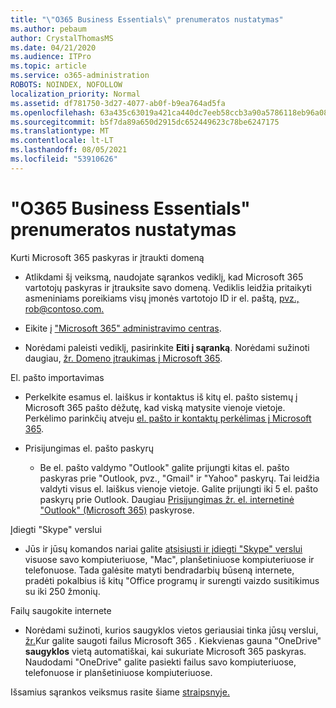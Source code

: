```yaml
---
title: "\"O365 Business Essentials\" prenumeratos nustatymas"
ms.author: pebaum
author: CrystalThomasMS
ms.date: 04/21/2020
ms.audience: ITPro
ms.topic: article
ms.service: o365-administration
ROBOTS: NOINDEX, NOFOLLOW
localization_priority: Normal
ms.assetid: df781750-3d27-4077-ab0f-b9ea764ad5fa
ms.openlocfilehash: 63a435c63019a421ca440dc7eeb58ccb3a90a5786118eb96a081f60a10e7d0b8
ms.sourcegitcommit: b5f7da89a650d2915dc652449623c78be6247175
ms.translationtype: MT
ms.contentlocale: lt-LT
ms.lasthandoff: 08/05/2021
ms.locfileid: "53910626"
---
```

# <a name="setting-up-your-o365-business-essentials-subscription"></a>"O365 Business Essentials" prenumeratos nustatymas

Kurti Microsoft 365 paskyras ir įtraukti domeną
  
- Atlikdami šį veiksmą, naudojate sąrankos vediklį, kad Microsoft 365 vartotojų paskyras ir įtrauksite savo domeną. Vediklis leidžia pritaikyti asmeniniams poreikiams visų įmonės vartotojo ID ir el. paštą, [pvz., rob@contoso.com.](mailto:rob@contoso.com)
    
- Eikite į ["Microsoft 365" administravimo centras](https://login.partner.microsoftonline.cn/).
    
- Norėdami paleisti vediklį, pasirinkite **Eiti į sąranką**. Norėdami sužinoti daugiau, [žr. Domeno įtraukimas į Microsoft 365](https://docs.microsoft.com/microsoft-365/admin/setup/add-domain).
    
El. pašto importavimas
  
- Perkelkite esamus el. laiškus ir kontaktus iš kitų el. pašto sistemų į Microsoft 365 pašto dėžutę, kad viską matysite vienoje vietoje. Perkėlimo parinkčių atveju [el. pašto ir kontaktų perkėlimas į Microsoft 365](https://docs.microsoft.com/microsoft-365/admin/setup/migrate-email-and-contacts-admin).
    
- Prisijungimas el. pašto paskyrų
    
  - Be el. pašto valdymo "Outlook" galite prijungti kitas el. pašto paskyras prie "Outlook, pvz., "Gmail" ir "Yahoo" paskyrų. Tai leidžia valdyti visus el. laiškus vienoje vietoje. Galite prijungti iki 5 el. pašto paskyrų prie Outlook. Daugiau [Prisijungimas žr. el. internetinė "Outlook" (Microsoft 365)](https://support.office.com/Article/Connect-email-accounts-in-Outlook-on-the-web-Office-365-d7012ff0-924f-4f78-8aca-c3912d886c4d) paskyrose. 
    
Įdiegti "Skype" verslui
  
- Jūs ir jūsų komandos nariai galite [atsisiųsti ir įdiegti "Skype" verslui](https://support.office.com/Article/download-and-install-Skype-for-Business-8a0d4da8-9d58-44f9-9759-5c8f340cb3fb) visuose savo kompiuteriuose, "Mac", planšetiniuose kompiuteriuose ir telefonuose. Tada galėsite matyti bendradarbių būseną internete, pradėti pokalbius iš kitų "Office programų ir surengti vaizdo susitikimus su iki 250 žmonių. 
    
Failų saugokite internete
  
- Norėdami sužinoti, kurios saugyklos vietos geriausiai tinka jūsų verslui, [žr.](https://support.office.com/article/c7c20284-bc94-47f4-9728-d28e9daf0790.aspx)Kur galite saugoti failus Microsoft 365 . Kiekvienas gauna "OneDrive" **saugyklos** vietą automatiškai, kai sukuriate Microsoft 365 paskyras. Naudodami "OneDrive" galite pasiekti failus savo kompiuteriuose, telefonuose ir planšetiniuose kompiuteriuose. 
    
Išsamius sąrankos veiksmus rasite šiame [straipsnyje.](https://docs.microsoft.com/microsoft-365/admin/setup/setup)
  

